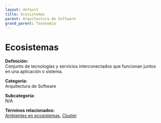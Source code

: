 ```yaml
---
layout: default
title: Ecosistemas
parent: Arquitectura de Software
grand_parent: Taxonomía
---
```


# Ecosistemas

**Definición:**  
Conjunto de tecnologías y servicios interconectados que funcionan juntos en una aplicación o sistema.

**Categoría:**  
Arquitectura de Software

**Subcategoría:**  
N/A

**Términos relacionados:**  
[Ambientes en ecosistemas](https://maleniski.github.io/diccionario-angl-tec-mx/docs/taxonomia/arquitectura-de-software/ambientes-en-ecosistemas.html), [Cluster](https://maleniski.github.io/diccionario-angl-tec-mx/docs/taxonomia/arquitectura-de-software/cluster.html)
